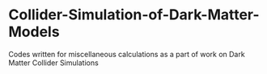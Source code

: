 # Collider-Simulation-of-Dark-Matter-Models
Codes written for miscellaneous calculations as a part of work on Dark Matter Collider Simulations
